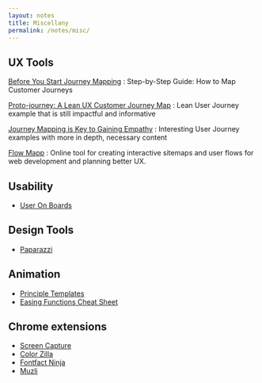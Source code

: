```yaml
---
layout: notes
title: Miscellany
permalink: /notes/misc/
---
```


## UX Tools

[Before You Start Journey Mapping](https://custellence.com/how-to-guide/before-you-start-journey-mapping.html)
: Step-by-Step Guide: How to Map Customer Journeys

[Proto-journey: A Lean UX Customer Journey Map](https://uxdesign.cc/proto-journey-a-lean-ux-customer-journey-map-30ea3a241edc)
: Lean User Journey example that is still impactful and informative

[Journey Mapping is Key to Gaining Empathy](https://uxplanet.org/journey-mapping-is-key-to-gaining-empathy-1da5b54655e1)
: Interesting User Journey examples with more in depth, necessary content

[Flow Mapp](https://flowmapp.com)
: Online tool for creating interactive sitemaps and user flows for web development and planning better UX.


## Usability

- [User On Boards](https://www.useronboard.com/)


## Design Tools

- [Paparazzi](https://derailer.org/paparazzi/)


## Animation

- [Principle Templates](http://principletemplates.com/)
- [Easing Functions Cheat Sheet](https://easings.net/en)


## Chrome extensions

- [Screen Capture](https://chrome.google.com/webstore/detail/full-page-screen-capture/fdpohaocaechififmbbbbbknoalclacl)
- [Color Zilla](http://www.colorzilla.com/chrome/)
- [Fontfact Ninja](https://www.fontface.ninja/)
- [Muzli](https://muz.li/)
